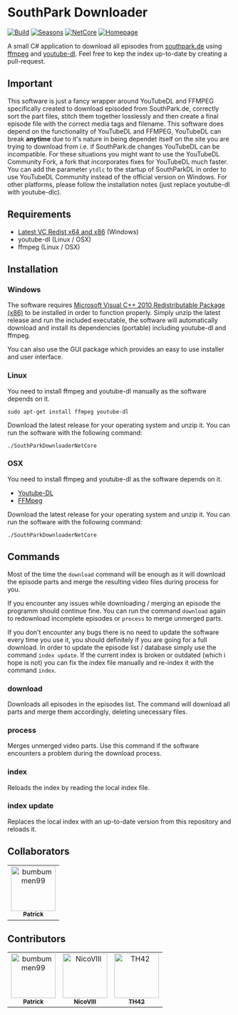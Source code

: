 # SouthPark Downloader
[![Build](https://github.com/bumbummen99/southparkdownloader/actions/workflows/Build.yml/badge.svg)](https://github.com/bumbummen99/southparkdownloader/actions/workflows/Build.yml)
[![Seasons](https://img.shields.io/badge/Seasons-24-brightgreen.svg)](https://github.com/bumbummen99/southparkdownloader)
[![NetCore](https://img.shields.io/badge/NetCore-3.1-green.svg)](https://github.com/bumbummen99/southparkdownloader)
[![Homepage](https://img.shields.io/badge/homepage-skyraptor.eu-informational.svg?style=flat&logo=appveyor)](https://skyraptor.eu)


A small C# application to download all episodes from [southpark.de](http://www.southpark.de/) using [ffmpeg](https://www.ffmpeg.org/) and [youtube-dl](https://rg3.github.io/youtube-dl/).
Feel free to kep the index up-to-date by creating a pull-request.

## Important
This software is just a fancy wrapper around YouTubeDL and FFMPEG specifically created to download episoded from SouthPark.de, correctly sort the part files, stitch them together losslessly and then create a final episode file with the correct media tags and filename.
This software does depend on the functionality of YouTubeDL and FFMPEG, YouTubeDL can break **anytime** due to it's nature in being dependet itself on the site you are trying to download from i.e. if SouthPark.de changes YouTubeDL can be incompatible. For these situations you might want to use the YouTubeDL Community Fork, a fork that incorporates fixes for YouTubeDL much faster. You can add the parameter `ytdlc` to the startup of SouthParkDL in order to use YouTubeDL Community instead of the official version on Windows. For other platforms, please follow the installation notes (just replace youtube-dl with youtube-dlc).

## Requirements
- [Latest VC Redist x64 and x86](https://docs.microsoft.com/de-DE/cpp/windows/latest-supported-vc-redist?view=msvc-170) (Windows)
- youtube-dl (Linux / OSX)
- ffmpeg (Linux / OSX)

## Installation
### Windows
The software requires [Microsoft Visual C++ 2010 Redistributable Package (x86)](https://www.microsoft.com/en-US/download/details.aspx?id=5555) to be installed in order to function properly.
Simply unzip the latest release and run the included executable, the software will automatically download and install its dependencies (portable) including youtube-dl and ffmpeg.

You can also use the GUI package which provides an easy to use installer and user interface.

### Linux
You need to install ffmpeg and youtube-dl manually as the software depends on it.

```
sudo apt-get install ffmpeg youtube-dl
```

Download the latest release for your operating system and unzip it. You can run the software with the following command:
```
./SouthParkDownloaderNetCore
```

### OSX
You need to install ffmpeg and youtube-dl as the software depends on it.

- [Youtube-DL](https://rg3.github.io/youtube-dl/download.html)
- [FFMpeg](https://evermeet.cx/ffmpeg/)

Download the latest release for your operating system and unzip it. You can run the software with the following command:
```
./SouthParkDownloaderNetCore
```

## Commands
Most of the time the ```download``` command will be enough as it will download the episode parts
and merge the resulting video files during process for you.

If you encounter any issues while downloading / merging an episode the programm should continue fine. You can
run the command ```download``` again to redownload incomplete episodes or ```process``` to merge unmerged parts.

If you don't encounter any bugs there is no need to update the software every time you use it, you should definitely if you are going for a full download.
In order to update the episode list / database simply use the command ```index update```. If the current index is broken or outdated (which i hope is not) you can fix 
the index file manually and re-index it with the command ```index```.

### download
Downloads all episodes in the episodes list. The command will download all parts and merge them accordingly, deleting unecessary files.

### process
Merges unmerged video parts. Use this command if the software encounters a problem during the download process.

### index
Reloads the index by reading the local index file.

### index update
Replaces the local index with an up-to-date version from this repository and reloads it.

## Collaborators

<!-- readme: collaborators -start -->
<table>
<tr>
    <td align="center">
        <a href="https://github.com/bumbummen99">
            <img src="https://avatars.githubusercontent.com/u/4533331?v=4" width="100;" alt="bumbummen99"/>
            <br />
            <sub><b>Patrick</b></sub>
        </a>
    </td></tr>
</table>
<!-- readme: collaborators -end -->

## Contributors

<!-- readme: contributors -start -->
<table>
<tr>
    <td align="center">
        <a href="https://github.com/bumbummen99">
            <img src="https://avatars.githubusercontent.com/u/4533331?v=4" width="100;" alt="bumbummen99"/>
            <br />
            <sub><b>Patrick</b></sub>
        </a>
    </td>
    <td align="center">
        <a href="https://github.com/NicoVIII">
            <img src="https://avatars.githubusercontent.com/u/3983345?v=4" width="100;" alt="NicoVIII"/>
            <br />
            <sub><b>NicoVIII</b></sub>
        </a>
    </td>
    <td align="center">
        <a href="https://github.com/TH42">
            <img src="https://avatars.githubusercontent.com/u/24369300?v=4" width="100;" alt="TH42"/>
            <br />
            <sub><b>TH42</b></sub>
        </a>
    </td></tr>
</table>
<!-- readme: contributors -end -->
